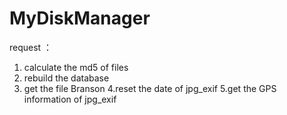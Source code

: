 # MyDiskManager
request ：
1. calculate the md5 of files
2. rebuild the database 
3. get the file Branson
4.reset the date of jpg_exif
5.get the GPS information of jpg_exif

